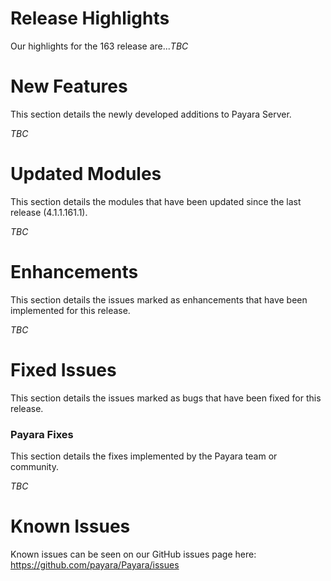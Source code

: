 # Release Highlights
Our highlights for the 163 release are...*TBC*

# New Features
This section details the newly developed additions to Payara Server.

*TBC*


# Updated Modules
This section details the modules that have been updated since the last release (4.1.1.161.1).

*TBC*



# Enhancements
This section details the issues marked as enhancements that have been implemented for this release.

*TBC*

# Fixed Issues
This section details the issues marked as bugs that have been fixed for this release.

### Payara Fixes
This section details the fixes implemented by the Payara team or community.

*TBC*


# Known Issues
Known issues can be seen on our GitHub issues page here: https://github.com/payara/Payara/issues
